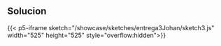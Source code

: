 
## Solucion

{{< p5-iframe sketch="/showcase/sketches/entrega3Johan/sketch3.js" width="525" height="525" style="overflow:hidden">}}
